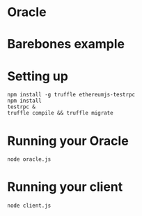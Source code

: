 # Oracle

# Barebones example

# Setting up
```
npm install -g truffle ethereumjs-testrpc
npm install
testrpc &
truffle compile && truffle migrate
```

# Running your Oracle
```
node oracle.js
```

# Running your client
```
node client.js
```
